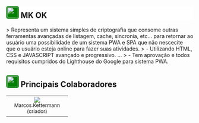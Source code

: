 <h2 style="background:white;"><img src="https://user-images.githubusercontent.com/109902736/216818770-483b5505-341b-4fc4-9877-bd2f5552e6df.png" width="30" style="background-color: green;border-radius: 5px;padding: 2px;">
MK OK</h2>
> Representa um sistema simples de criptografia que consome outras ferramentas avançadas de listagem, cache, sincronia, etc... para retornar ao usuário uma possibilidade de um sistema PWA e SPA que não nescecite que o usuário esteja online para fazer suas atividades.
> - Utilizando HTML, CSS e JAVASCRIPT avançado e progressivo. ...
> - Tem aprovação e todos requisitos cumpridos do Lighthouse do Google para sistema PWA.

<h2><img src="https://user-images.githubusercontent.com/109902736/216818237-b0bc70b0-cd8f-4f2d-8dc4-2cc45417180d.png" width="30" style="background-color: green;border-radius: 5px;padding: 2px;">
 Principais Colaboradores</h2>

<table><tbody><tr>
  <td align="center" width="150"><a href="https://github.com/mkettermann"><img src="https://avatars.githubusercontent.com/u/109902736?s=70&v=4"><br><sub>Marcos Kettermann (criador)</sub></a></td>
</tr></tbody></table>
<br>
